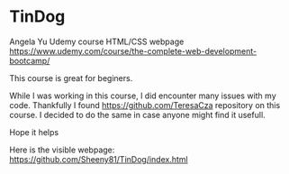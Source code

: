 # TinDog
Angela Yu Udemy course HTML/CSS webpage
https://www.udemy.com/course/the-complete-web-development-bootcamp/

This course is great for beginers. 

While I was working in this course, I did encounter many issues with my code. 
Thankfully I found https://github.com/TeresaCza repository on this course. 
I decided to do the same in case anyone might find it usefull. 

Hope it helps

Here is the visible webpage:
https://github.com/Sheeny81/TinDog/index.html
